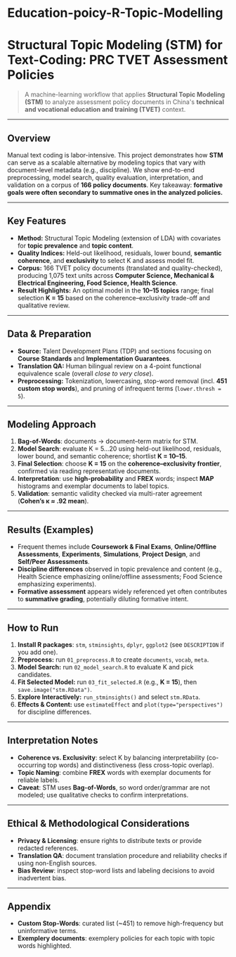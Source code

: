 # Education-poicy-R-Topic-Modelling
# Structural Topic Modeling (STM) for Text-Coding: PRC TVET Assessment Policies

> A machine-learning workflow that applies **Structural Topic Modeling (STM)** to analyze assessment policy documents in China's **technical and vocational education and training (TVET)** context.

---

## Overview

Manual text coding is labor-intensive. This project demonstrates how **STM** can serve as a scalable alternative by modeling topics that vary with document-level metadata (e.g., discipline). We show end-to-end preprocessing, model search, quality evaluation, interpretation, and validation on a corpus of **166 policy documents**. Key takeaway: **formative goals were often secondary to summative ones in the analyzed policies.**

---

## Key Features

- **Method:** Structural Topic Modeling (extension of LDA) with covariates for **topic prevalence** and **topic content**.  
- **Quality Indices:** Held-out likelihood, residuals, lower bound, **semantic coherence**, and **exclusivity** to select K and assess model fit.  
- **Corpus:** 166 TVET policy documents (translated and quality-checked), producing 1,075 text units across **Computer Science, Mechanical & Electrical Engineering, Food Science, Health Science**.  
- **Result Highlights:** An optimal model in the **10–15 topics** range; final selection **K = 15** based on the coherence–exclusivity trade-off and qualitative review.

---

## Data & Preparation

- **Source:** Talent Development Plans (TDP) and sections focusing on **Course Standards** and **Implementation Guarantees**.  
- **Translation QA:** Human bilingual review on a 4-point functional equivalence scale (overall *close to very close*).  
- **Preprocessing:** Tokenization, lowercasing, stop-word removal (incl. **451 custom stop words**), and pruning of infrequent terms (`lower.thresh = 5`).

---

## Modeling Approach

1. **Bag-of-Words**: documents → document–term matrix for STM.  
2. **Model Search**: evaluate K = 5…20 using held-out likelihood, residuals, lower bound, and semantic coherence; shortlist **K = 10–15**.  
3. **Final Selection**: choose **K = 15** on the **coherence–exclusivity frontier**, confirmed via reading representative documents.  
4. **Interpretation**: use **high-probability** and **FREX** words; inspect **MAP** histograms and exemplar documents to label topics.  
5. **Validation**: semantic validity checked via multi-rater agreement (**Cohen’s κ ≈ .92 mean**).

---

## Results (Examples)

- Frequent themes include **Coursework & Final Exams**, **Online/Offline Assessments**, **Experiments**, **Simulations**, **Project Design**, and **Self/Peer Assessments**.  
- **Discipline differences** observed in topic prevalence and content (e.g., Health Science emphasizing online/offline assessments; Food Science emphasizing experiments).  
- **Formative assessment** appears widely referenced yet often contributes to **summative grading**, potentially diluting formative intent.

---

## How to Run

1. **Install R packages**: `stm`, `stminsights`, `dplyr`, `ggplot2` (see `DESCRIPTION` if you add one).  
2. **Preprocess:** run `01_preprocess.R` to create `documents`, `vocab`, `meta`.  
3. **Model Search:** run `02_model_search.R` to evaluate K and pick candidates.  
4. **Fit Selected Model:** run `03_fit_selected.R` (e.g., **K = 15**), then `save.image("stm.RData")`.  
5. **Explore Interactively:** `run_stminsights()` and select `stm.RData`.  
6. **Effects & Content:** use `estimateEffect` and `plot(type="perspectives")` for discipline differences.

---

## Interpretation Notes

- **Coherence vs. Exclusivity**: select K by balancing interpretability (co-occurring top words) and distinctiveness (less cross-topic overlap).  
- **Topic Naming**: combine **FREX** words with exemplar documents for reliable labels.  
- **Caveat**: STM uses **Bag-of-Words**, so word order/grammar are not modeled; use qualitative checks to confirm interpretations.

---

## Ethical & Methodological Considerations

- **Privacy & Licensing**: ensure rights to distribute texts or provide redacted references.  
- **Translation QA**: document translation procedure and reliability checks if using non-English sources.  
- **Bias Review**: inspect stop-word lists and labeling decisions to avoid inadvertent bias.

---


## Appendix

- **Custom Stop-Words**: curated list (~451) to remove high-frequency but uninformative terms.  
- **Exemplery documents**: exemplery policies for each topic with topic words highlighted.
